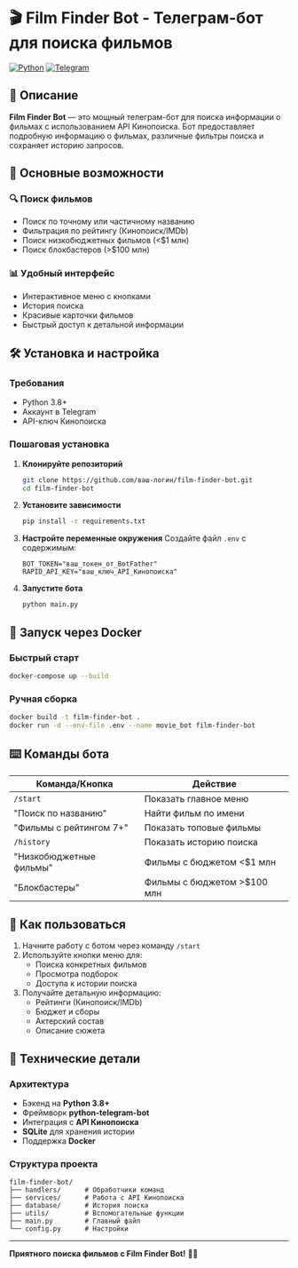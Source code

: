 # 🎬 Film Finder Bot - Телеграм-бот для поиска фильмов

[![Python](https://img.shields.io/badge/Python-3.11+-blue?logo=python)](https://python.org)
[![Telegram](https://img.shields.io/badge/Telegram-Bot-blue?logo=telegram)](https://core.telegram.org/bots/api)

## 📝 Описание

**Film Finder Bot** — это мощный телеграм-бот для поиска информации о фильмах с использованием API Кинопоиска. Бот предоставляет подробную информацию о фильмах, различные фильтры поиска и сохраняет историю запросов.

## 🌟 Основные возможности

### 🔍 Поиск фильмов

- Поиск по точному или частичному названию
- Фильтрация по рейтингу (Кинопоиск/IMDb)
- Поиск низкобюджетных фильмов (<$1 млн)
- Поиск блокбастеров (>$100 млн)

### 📊 Удобный интерфейс

- Интерактивное меню с кнопками
- История поиска
- Красивые карточки фильмов
- Быстрый доступ к детальной информации

## 🛠 Установка и настройка

### Требования

- Python 3.8+
- Аккаунт в Telegram
- API-ключ Кинопоиска

### Пошаговая установка

1. **Клонируйте репозиторий**

   ```sh
   git clone https://github.com/ваш-логин/film-finder-bot.git
   cd film-finder-bot
   ```
2. **Установите зависимости**

   ```sh
   pip install -r requirements.txt
   ```
3. **Настройте переменные окружения**
   Создайте файл `.env` с содержимым:

   ```env
   BOT_TOKEN="ваш_токен_от_BotFather"
   RAPID_API_KEY="ваш_ключ_API_Кинопоиска"
   ```
4. **Запустите бота**

   ```sh
   python main.py
   ```

## 🐳 Запуск через Docker

### Быстрый старт

```sh
docker-compose up --build
```

### Ручная сборка

```sh
docker build -t film-finder-bot .
docker run -d --env-file .env --name movie_bot film-finder-bot
```

## ⌨️ Команды бота


| Команда/Кнопка                 | Действие                              |
| ------------------------------------------- | --------------------------------------------- |
| `/start`                                    | Показать главное меню      |
| "Поиск по названию"          | Найти фильм по имени         |
| "Фильмы с рейтингом 7+"     | Показать топовые фильмы  |
| `/history`                                  | Показать историю поиска  |
| "Низкобюджетные фильмы" | Фильмы с бюджетом <$1 млн   |
| "Блокбастеры"                    | Фильмы с бюджетом >$100 млн |

## 🤖 Как пользоваться

1. Начните работу с ботом через команду `/start`
2. Используйте кнопки меню для:
   - Поиска конкретных фильмов
   - Просмотра подборок
   - Доступа к истории поиска
3. Получайте детальную информацию:
   - Рейтинги (Кинопоиск/IMDb)
   - Бюджет и сборы
   - Актерский состав
   - Описание сюжета

## 🔧 Технические детали

### Архитектура

- Бэкенд на **Python 3.8+**
- Фреймворк **python-telegram-bot**
- Интеграция с **API Кинопоиска**
- **SQLite** для хранения истории
- Поддержка **Docker**

### Структура проекта

```
film-finder-bot/
├── handlers/      # Обработчики команд
├── services/      # Работа с API Кинопоиска
├── database/      # История поиска
├── utils/         # Вспомогательные функции
├── main.py        # Главный файл
└── config.py      # Настройки
```

---

**Приятного поиска фильмов с Film Finder Bot!** 🍿🎥
